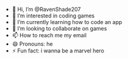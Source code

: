 - 👋 Hi, I’m @RavenShade207
- 👀 I’m interested in coding games
- 🌱 I’m currently learning how to code an app
- 💞️ I’m looking to collaborate on games
- 📫 How to reach me my email 
- 😄 Pronouns: he
- ⚡ Fun fact: i wanna be a marvel hero

<!---
RavenShade207/RavenShade207 is a ✨ special ✨ repository because its `README.md` (this file) appears on your GitHub profile.
You can click the Preview link to take a look at your changes.
--->
